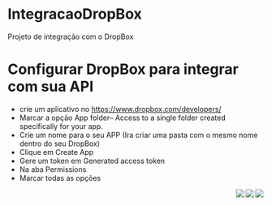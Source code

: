 # IntegracaoDropBox
Projeto de integração com o DropBox

# Configurar DropBox para integrar com sua API
- crie um aplicativo no https://www.dropbox.com/developers/
- Marcar a opção App folder– Access to a single folder created specifically for your app.
- Crie um nome para o seu APP (Ira criar uma pasta com o mesmo nome dentro do seu DropBox)
- Clique em Create App
- Gere um token em Generated access token
- Na aba Permissions 
- Marcar todas as opções

<img align="right" src="https://github.com/rogerioxonchim/images/blob/main/DropBox01.PNG" style="max-width:100%;">
<img align="right" src="https://github.com/rogerioxonchim/images/blob/main/DropBox02.PNG" style="max-width:100%;">
<img align="right" src="https://github.com/rogerioxonchim/images/blob/main/DropBox03.PNG" style="max-width:100%;">
